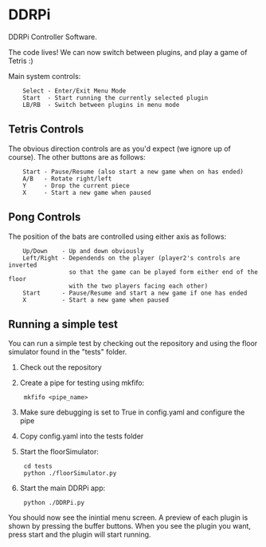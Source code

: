 DDRPi
=====

DDRPi Controller Software.

The code lives! We can now switch between plugins, and play a game of Tetris :)

Main system controls:

        Select - Enter/Exit Menu Mode
        Start  - Start running the currently selected plugin
        LB/RB  - Switch between plugins in menu mode

Tetris Controls
---------------

The obvious direction controls are as you'd expect (we ignore up of course). The
other buttons are as follows:

        Start - Pause/Resume (also start a new game when on has ended)
        A/B   - Rotate right/left
        Y     - Drop the current piece
        X     - Start a new game when paused

Pong Controls
-------------

The position of the bats are controlled using either axis as follows:

        Up/Down    - Up and down obviously
        Left/Right - Dependends on the player (player2's controls are inverted
                     so that the game can be played form either end of the floor
                     with the two players facing each other)
        Start      - Pause/Resume and start a new game if one has ended
        X          - Start a new game when paused

Running a simple test
---------------------

You can run a simple test by checking out the repository and using the floor
simulator found in the "tests" folder.

1. Check out the repository
2. Create a pipe for testing using mkfifo:

        mkfifo <pipe_name>
    
3. Make sure debugging is set to True in config.yaml and configure the pipe
4. Copy config.yaml into the tests folder
5. Start the floorSimulator:

        cd tests
        python ./floorSimulator.py
    
6. Start the main DDRPi app:

        python ./DDRPi.py
    
You should now see the inintial menu screen. A preview of each plugin is shown
by pressing the buffer buttons. When you see the plugin you want, press start
and the plugin will start running.




